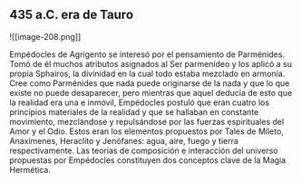 ## 435 a.C. era de Tauro 
![[image-208.png]]

Empédocles de Agrigento se interesó por el pensamiento de Parménides. Tomó de él muchos atributos asignados al Ser parmenídeo y los aplicó a su propia Sphairos, la divinidad en la cual todo estaba mezclado en armonía. Cree como Parménides que nada puede originarse de la nada y que lo que existe no puede desaparecer, pero mientras que aquel deducía de esto que la realidad era una e inmóvil, Empédocles postuló que eran cuatro los principios materiales de la realidad y que se hallaban en constante movimiento, mezclándose y repulsándose por las fuerzas espirituales del Amor y el Odio. Estos eran los elementos propuestos por Tales de Mileto, Anaxímenes, Heraclito y Jenófanes: agua, aire, fuego y tierra respectivamente. Las teorías de composición e interacción del universo propuestas por Empédocles constituyen dos conceptos clave de la Magia Hermética.